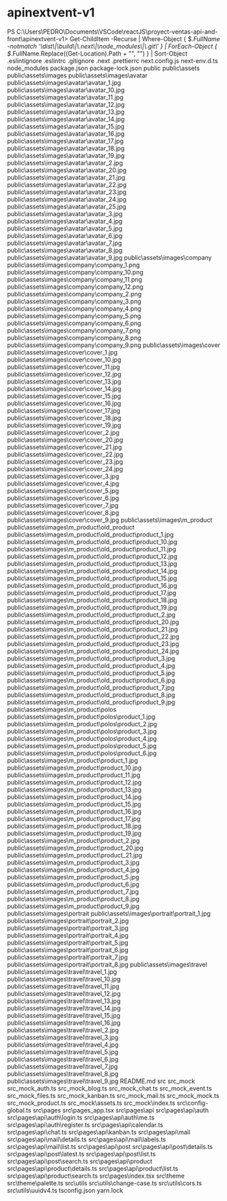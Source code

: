 # apinextvent-v1

PS C:\Users\PEDRO\Documents\VSCode\reactJS\proyect-ventas-api-and-front\apinextvent-v1> Get-ChildItem -Recurse | Where-Object { $_.FullName -notmatch '\\dist\\|\\build\\|\\.next\\|\\node_modules\\|\\.git\\' } | ForEach-Object { $_.FullName.Replace((Get-Location).Path + "\", "") } | Sort-Object
.eslintignore
.eslintrc
.gitignore
.next
.prettierrc
next.config.js
next-env.d.ts
node_modules
package.json
package-lock.json
public
public\assets
public\assets\images
public\assets\images\avatar
public\assets\images\avatar\avatar_1.jpg
public\assets\images\avatar\avatar_10.jpg
public\assets\images\avatar\avatar_11.jpg
public\assets\images\avatar\avatar_12.jpg
public\assets\images\avatar\avatar_13.jpg
public\assets\images\avatar\avatar_14.jpg
public\assets\images\avatar\avatar_15.jpg
public\assets\images\avatar\avatar_16.jpg
public\assets\images\avatar\avatar_17.jpg
public\assets\images\avatar\avatar_18.jpg
public\assets\images\avatar\avatar_19.jpg
public\assets\images\avatar\avatar_2.jpg
public\assets\images\avatar\avatar_20.jpg
public\assets\images\avatar\avatar_21.jpg
public\assets\images\avatar\avatar_22.jpg
public\assets\images\avatar\avatar_23.jpg
public\assets\images\avatar\avatar_24.jpg
public\assets\images\avatar\avatar_25.jpg
public\assets\images\avatar\avatar_3.jpg
public\assets\images\avatar\avatar_4.jpg
public\assets\images\avatar\avatar_5.jpg
public\assets\images\avatar\avatar_6.jpg
public\assets\images\avatar\avatar_7.jpg
public\assets\images\avatar\avatar_8.jpg
public\assets\images\avatar\avatar_9.jpg
public\assets\images\company
public\assets\images\company\company_1.png
public\assets\images\company\company_10.png
public\assets\images\company\company_11.png
public\assets\images\company\company_12.png
public\assets\images\company\company_2.png
public\assets\images\company\company_3.png
public\assets\images\company\company_4.png
public\assets\images\company\company_5.png
public\assets\images\company\company_6.png
public\assets\images\company\company_7.png
public\assets\images\company\company_8.png
public\assets\images\company\company_9.png
public\assets\images\cover
public\assets\images\cover\cover_1.jpg
public\assets\images\cover\cover_10.jpg
public\assets\images\cover\cover_11.jpg
public\assets\images\cover\cover_12.jpg
public\assets\images\cover\cover_13.jpg
public\assets\images\cover\cover_14.jpg
public\assets\images\cover\cover_15.jpg
public\assets\images\cover\cover_16.jpg
public\assets\images\cover\cover_17.jpg
public\assets\images\cover\cover_18.jpg
public\assets\images\cover\cover_19.jpg
public\assets\images\cover\cover_2.jpg
public\assets\images\cover\cover_20.jpg
public\assets\images\cover\cover_21.jpg
public\assets\images\cover\cover_22.jpg
public\assets\images\cover\cover_23.jpg
public\assets\images\cover\cover_24.jpg
public\assets\images\cover\cover_3.jpg
public\assets\images\cover\cover_4.jpg
public\assets\images\cover\cover_5.jpg
public\assets\images\cover\cover_6.jpg
public\assets\images\cover\cover_7.jpg
public\assets\images\cover\cover_8.jpg
public\assets\images\cover\cover_9.jpg
public\assets\images\m_product
public\assets\images\m_product\old_product
public\assets\images\m_product\old_product\product_1.jpg
public\assets\images\m_product\old_product\product_10.jpg
public\assets\images\m_product\old_product\product_11.jpg
public\assets\images\m_product\old_product\product_12.jpg
public\assets\images\m_product\old_product\product_13.jpg
public\assets\images\m_product\old_product\product_14.jpg
public\assets\images\m_product\old_product\product_15.jpg
public\assets\images\m_product\old_product\product_16.jpg
public\assets\images\m_product\old_product\product_17.jpg
public\assets\images\m_product\old_product\product_18.jpg
public\assets\images\m_product\old_product\product_19.jpg
public\assets\images\m_product\old_product\product_2.jpg
public\assets\images\m_product\old_product\product_20.jpg
public\assets\images\m_product\old_product\product_21.jpg
public\assets\images\m_product\old_product\product_22.jpg
public\assets\images\m_product\old_product\product_23.jpg
public\assets\images\m_product\old_product\product_24.jpg
public\assets\images\m_product\old_product\product_3.jpg
public\assets\images\m_product\old_product\product_4.jpg
public\assets\images\m_product\old_product\product_5.jpg
public\assets\images\m_product\old_product\product_6.jpg
public\assets\images\m_product\old_product\product_7.jpg
public\assets\images\m_product\old_product\product_8.jpg
public\assets\images\m_product\old_product\product_9.jpg
public\assets\images\m_product\polos
public\assets\images\m_product\polos\product_1.jpg
public\assets\images\m_product\polos\product_2.jpg
public\assets\images\m_product\polos\product_3.jpg
public\assets\images\m_product\polos\product_4.jpg
public\assets\images\m_product\polos\product_5.jpg
public\assets\images\m_product\polos\product_6.jpg
public\assets\images\m_product\product_1.jpg
public\assets\images\m_product\product_10.jpg
public\assets\images\m_product\product_11.jpg
public\assets\images\m_product\product_12.jpg
public\assets\images\m_product\product_13.jpg
public\assets\images\m_product\product_14.jpg
public\assets\images\m_product\product_15.jpg
public\assets\images\m_product\product_16.jpg
public\assets\images\m_product\product_17.jpg
public\assets\images\m_product\product_18.jpg
public\assets\images\m_product\product_19.jpg
public\assets\images\m_product\product_2.jpg
public\assets\images\m_product\product_20.jpg
public\assets\images\m_product\product_21.jpg
public\assets\images\m_product\product_3.jpg
public\assets\images\m_product\product_4.jpg
public\assets\images\m_product\product_5.jpg
public\assets\images\m_product\product_6.jpg
public\assets\images\m_product\product_7.jpg
public\assets\images\m_product\product_8.jpg
public\assets\images\m_product\product_9.jpg
public\assets\images\portrait
public\assets\images\portrait\portrait_1.jpg
public\assets\images\portrait\portrait_2.jpg
public\assets\images\portrait\portrait_3.jpg
public\assets\images\portrait\portrait_4.jpg
public\assets\images\portrait\portrait_5.jpg
public\assets\images\portrait\portrait_6.jpg
public\assets\images\portrait\portrait_7.jpg
public\assets\images\portrait\portrait_8.jpg
public\assets\images\travel
public\assets\images\travel\travel_1.jpg
public\assets\images\travel\travel_10.jpg
public\assets\images\travel\travel_11.jpg
public\assets\images\travel\travel_12.jpg
public\assets\images\travel\travel_13.jpg
public\assets\images\travel\travel_14.jpg
public\assets\images\travel\travel_15.jpg
public\assets\images\travel\travel_16.jpg
public\assets\images\travel\travel_2.jpg
public\assets\images\travel\travel_3.jpg
public\assets\images\travel\travel_4.jpg
public\assets\images\travel\travel_5.jpg
public\assets\images\travel\travel_6.jpg
public\assets\images\travel\travel_7.jpg
public\assets\images\travel\travel_8.jpg
public\assets\images\travel\travel_9.jpg
README.md
src
src\_mock
src\_mock\_auth.ts
src\_mock\_blog.ts
src\_mock\_chat.ts
src\_mock\_event.ts
src\_mock\_files.ts
src\_mock\_kanban.ts
src\_mock\_mail.ts
src\_mock\_mock.ts
src\_mock\_product.ts
src\_mock\assets.ts
src\_mock\index.ts
src\config-global.ts
src\pages
src\pages\_app.tsx
src\pages\api
src\pages\api\auth
src\pages\api\auth\login.ts
src\pages\api\auth\me.ts
src\pages\api\auth\register.ts
src\pages\api\calendar.ts
src\pages\api\chat.ts
src\pages\api\kanban.ts
src\pages\api\mail
src\pages\api\mail\details.ts
src\pages\api\mail\labels.ts
src\pages\api\mail\list.ts
src\pages\api\post
src\pages\api\post\details.ts
src\pages\api\post\latest.ts
src\pages\api\post\list.ts
src\pages\api\post\search.ts
src\pages\api\product
src\pages\api\product\details.ts
src\pages\api\product\list.ts
src\pages\api\product\search.ts
src\pages\index.tsx
src\theme
src\theme\palette.ts
src\utils
src\utils\change-case.ts
src\utils\cors.ts
src\utils\uuidv4.ts
tsconfig.json
yarn.lock